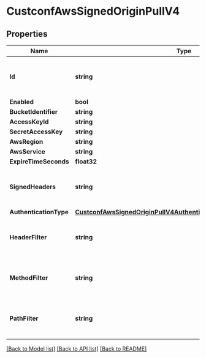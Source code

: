 # CustconfAwsSignedOriginPullV4

## Properties

Name | Type | Description | Notes
------------ | ------------- | ------------- | -------------
**Id** | **string** | This is used by the API to perform conflict checking | [optional] 
**Enabled** | **bool** |  | [optional] 
**BucketIdentifier** | **string** |  | [optional] 
**AccessKeyId** | **string** |  | [optional] 
**SecretAccessKey** | **string** |  | [optional] 
**AwsRegion** | **string** |  | [optional] 
**AwsService** | **string** |  | [optional] 
**ExpireTimeSeconds** | **float32** |  | [optional] 
**SignedHeaders** | **string** | String of values delimited by a &#39;,&#39; character. | [optional] 
**AuthenticationType** | [**CustconfAwsSignedOriginPullV4AuthenticationTypeEnumWrapperValue**](custconfAwsSignedOriginPullV4AuthenticationTypeEnumWrapperValue.md) |  | [optional] 
**HeaderFilter** | **string** | String of values delimited by a &#39;,&#39; character. | [optional] 
**MethodFilter** | **string** | String of values delimited by a &#39;,&#39; character. | [optional] 
**PathFilter** | **string** | String of values delimited by a &#39;,&#39; character. | [optional] 

[[Back to Model list]](../README.md#documentation-for-models) [[Back to API list]](../README.md#documentation-for-api-endpoints) [[Back to README]](../README.md)


